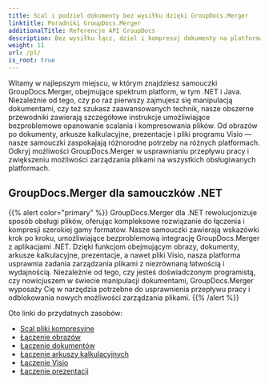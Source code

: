 ```yaml
---
title: Scal i podziel dokumenty bez wysiłku dzięki GroupDocs.Merger
linktitle: Poradniki GroupDocs.Merger
additionalTitle: Referencje API GroupDocs
description: Bez wysiłku łącz, dziel i kompresuj dokumenty na platformach .NET i Java dzięki naszym specjalistycznym samouczkom na temat GroupDocs.Merger. Odblokuj płynne zarządzanie plikami!
weight: 11
url: /pl/
is_root: true
---
```


Witamy w najlepszym miejscu, w którym znajdziesz samouczki GroupDocs.Merger, obejmujące spektrum platform, w tym .NET i Java. Niezależnie od tego, czy po raz pierwszy zajmujesz się manipulacją dokumentami, czy też szukasz zaawansowanych technik, nasze obszerne przewodniki zawierają szczegółowe instrukcje umożliwiające bezproblemowe opanowanie scalania i kompresowania plików. Od obrazów po dokumenty, arkusze kalkulacyjne, prezentacje i pliki programu Visio — nasze samouczki zaspokajają różnorodne potrzeby na różnych platformach. Odkryj możliwości GroupDocs.Merger w usprawnianiu przepływu pracy i zwiększeniu możliwości zarządzania plikami na wszystkich obsługiwanych platformach.

## GroupDocs.Merger dla samouczków .NET
{{% alert color="primary" %}}
GroupDocs.Merger dla .NET rewolucjonizuje sposób obsługi plików, oferując kompleksowe rozwiązanie do łączenia i kompresji szerokiej gamy formatów. Nasze samouczki zawierają wskazówki krok po kroku, umożliwiające bezproblemową integrację GroupDocs.Merger z aplikacjami .NET. Dzięki funkcjom obejmującym obrazy, dokumenty, arkusze kalkulacyjne, prezentacje, a nawet pliki Visio, nasza platforma usprawnia zadania zarządzania plikami z niezrównaną łatwością i wydajnością. Niezależnie od tego, czy jesteś doświadczonym programistą, czy nowicjuszem w świecie manipulacji dokumentami, GroupDocs.Merger wyposaży Cię w narzędzia potrzebne do usprawnienia przepływu pracy i odblokowania nowych możliwości zarządzania plikami.
{{% /alert %}}

Oto linki do przydatnych zasobów:
 
- [Scal pliki kompresyjne](./net/merge-compress-files/)
- [Łączenie obrazów](./net/image-merging/)
- [Łączenie dokumentów](./net/document-merging/)
- [Łączenie arkuszy kalkulacyjnych](./net/spreadsheet-merging/)
- [Łączenie Visio](./net/visio-merging/)
- [Łączenie prezentacji](./net/presentation-merging/)




